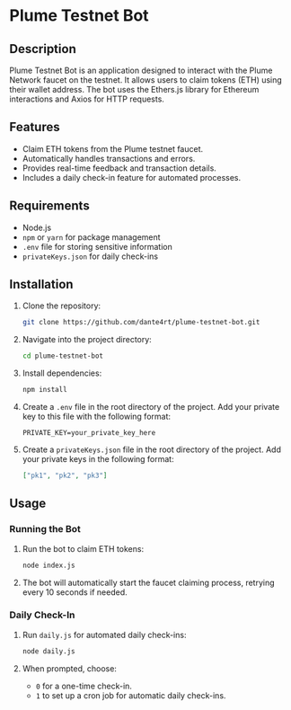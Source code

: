 # Plume Testnet Bot

## Description

Plume Testnet Bot is an application designed to interact with the Plume Network faucet on the testnet. It allows users to claim tokens (ETH) using their wallet address. The bot uses the Ethers.js library for Ethereum interactions and Axios for HTTP requests.

## Features

- Claim ETH tokens from the Plume testnet faucet.
- Automatically handles transactions and errors.
- Provides real-time feedback and transaction details.
- Includes a daily check-in feature for automated processes.

## Requirements

- Node.js
- `npm` or `yarn` for package management
- `.env` file for storing sensitive information
- `privateKeys.json` for daily check-ins

## Installation

1. Clone the repository:

    ```bash
    git clone https://github.com/dante4rt/plume-testnet-bot.git
    ```

2. Navigate into the project directory:

    ```bash
    cd plume-testnet-bot
    ```

3. Install dependencies:

    ```bash
    npm install
    ```

4. Create a `.env` file in the root directory of the project. Add your private key to this file with the following format:

    ```
    PRIVATE_KEY=your_private_key_here
    ```

5. Create a `privateKeys.json` file in the root directory of the project. Add your private keys in the following format:

    ```json
    ["pk1", "pk2", "pk3"]
    ```

## Usage

### Running the Bot

1. Run the bot to claim ETH tokens:

    ```bash
    node index.js
    ```

2. The bot will automatically start the faucet claiming process, retrying every 10 seconds if needed.

### Daily Check-In

1. Run `daily.js` for automated daily check-ins:

    ```bash
    node daily.js
    ```

2. When prompted, choose:
    - `0` for a one-time check-in.
    - `1` to set up a cron job for automatic daily check-ins.

